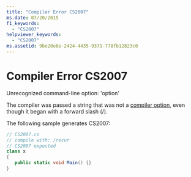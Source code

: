 ```yaml
---
title: "Compiler Error CS2007"
ms.date: 07/20/2015
f1_keywords: 
  - "CS2007"
helpviewer_keywords: 
  - "CS2007"
ms.assetid: 9be20e8e-2424-4435-9371-778fb12823c0
---
```

# Compiler Error CS2007
Unrecognized command-line option: 'option'  
  
 The compiler was passed a string that was not a [compiler option](../../csharp/language-reference/compiler-options/index.md), even though it began with a forward slash (/).  
  
 The following sample generates CS2007:  
  
```csharp  
// CS2007.cs  
// compile with: /recur  
// CS2007 expected  
class x  
{  
   public static void Main() {}  
}  
```

